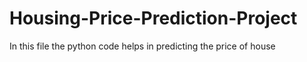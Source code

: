 # Housing-Price-Prediction-Project
In this file the python code helps in predicting the price of house

